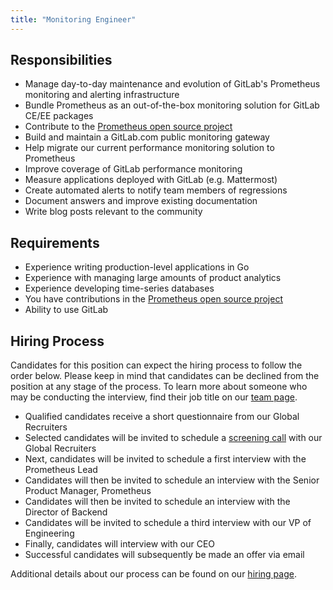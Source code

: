```yaml
---
title: "Monitoring Engineer"
---
```


## Responsibilities

- Manage day-to-day maintenance and evolution of GitLab's Prometheus monitoring and alerting infrastructure
- Bundle Prometheus as an out-of-the-box monitoring solution for GitLab CE/EE packages
- Contribute to the [Prometheus open source project](https://github.com/prometheus)
- Build and maintain a GitLab.com public monitoring gateway
- Help migrate our current performance monitoring solution to Prometheus
- Improve coverage of GitLab performance monitoring
- Measure applications deployed with GitLab (e.g. Mattermost)
- Create automated alerts to notify team members of regressions
- Document answers and improve existing documentation
- Write blog posts relevant to the community

## Requirements

- Experience writing production-level applications in Go
- Experience with managing large amounts of product analytics
- Experience developing time-series databases
- You have contributions in the [Prometheus open source project](https://github.com/prometheus)
- Ability to use GitLab

## Hiring Process

Candidates for this position can expect the hiring process to follow the order below. Please keep in mind that candidates can be declined from the position at any stage of the process. To learn more about someone who may be conducting the interview, find their job title on our [team page](https://about.gitlab.com/company/team/).


- Qualified candidates receive a short questionnaire from our Global Recruiters
- Selected candidates will be invited to schedule a [screening call](https://about.gitlab.com/handbook/hiring/#screening-call) with our Global Recruiters
- Next, candidates will be invited to schedule a first interview with the Prometheus Lead
- Candidates will then be invited to schedule an interview with the Senior Product Manager, Prometheus
- Candidates will then be invited to schedule an interview with the Director of Backend
- Candidates will be invited to schedule a third interview with our VP of Engineering
- Finally, candidates will interview with our CEO
- Successful candidates will subsequently be made an offer via email


Additional details about our process can be found on our [hiring page](https://about.gitlab.com/handbook/hiring/).

